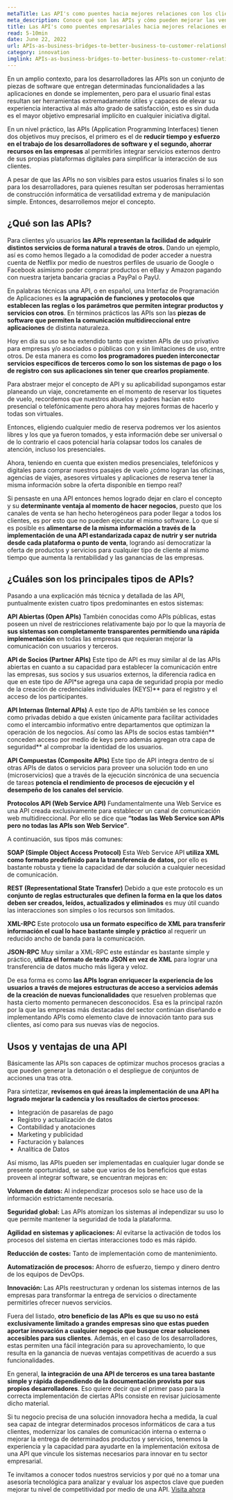```yaml
---
metaTitle: Las API's como puentes hacia mejores relaciones con los clientes
meta_description: Conoce qué son las APIs y cómo pueden mejorar las ventajas competitivas de los negocios.
title: Las API's como puentes empresariales hacia mejores relaciones entre empresas y clientes
read: 5-10min
date: June 22, 2022
url: APIs-as-business-bridges-to-better-business-to-customer-relationships
category: innovation
imglink: APIs-as-business-bridges-to-better-business-to-customer-relationships.jpg
---
```


En un amplio contexto, para los desarrolladores las APIs son un conjunto de piezas de software que entregan determinadas funcionalidades a las aplicaciones en donde se implementen, pero para el usuario final estas resultan ser herramientas extremadamente útiles y capaces de elevar su experiencia interactiva al más alto grado de satisfacción, esto es sin duda es el mayor objetivo empresarial implícito en cualquier iniciativa digital.

En un nivel práctico, las APIs (Application Programming Interfaces) tienen dos objetivos muy precisos, el primero es el de **reducir tiempo y esfuerzo en el trabajo de los desarrolladores de software y el segundo, ahorrar recursos en las empresas** al permitirles integrar servicios externos dentro de sus propias plataformas digitales para simplificar la interacción de sus clientes.

A pesar de que las APIs no son visibles para estos usuarios finales si lo son para los desarrolladores, para quienes resultan ser poderosas herramientas de construcción informática de versatilidad extrema y de manipulación simple. Entonces, desarrollemos mejor el concepto.

## ¿Qué son las APIs?

Para clientes y/o usuarios **las APIs representan la facilidad de adquirir distintos servicios de forma natural a través de otros.** Dando un ejemplo, así es como hemos llegado a la comodidad de poder acceder a nuestra cuenta de Netflix por medio de nuestros perfiles de usuario de Google o Facebook asimismo poder comprar productos en eBay y Amazon pagando con nuestra tarjeta bancaria gracias a PayPal o PayU.

En palabras técnicas una API, o en español, una Interfaz de Programación de Aplicaciones es **la agrupación de funciones y protocolos que establecen las reglas o los parámetros que permiten integrar productos y servicios con otros**. En términos prácticos las APIs son las **piezas de software que permiten la comunicación multidireccional entre aplicaciones** de distinta naturaleza.

Hoy en día su uso se ha extendido tanto que existen APIs de uso privativo para empresas y/o asociados o públicas con y sin limitaciones de uso, entre otros. De esta manera es como **los programadores pueden interconectar servicios específicos de terceros como lo son los sistemas de pago o los de registro con sus aplicaciones sin tener que crearlos propiamente**.

Para abstraer mejor el concepto de API y su aplicabilidad supongamos estar planeando un viaje, concretamente en el momento de reservar los tiquetes de vuelo, recordemos que nuestros abuelos y padres hacían esto presencial o telefónicamente pero ahora hay mejores formas de hacerlo y todas son virtuales.

Entonces, eligiendo cualquier medio de reserva podremos ver los asientos libres y los que ya fueron tomados, y esta información debe ser universal o de lo contrario el caos potencial haría colapsar todos los canales de atención, incluso los presenciales.

Ahora, teniendo en cuenta que existen medios presenciales, telefónicos y digitales para comprar nuestros pasajes de vuelo ¿cómo logran las oficinas, agencias de viajes, asesores virtuales y aplicaciones de reserva tener la misma información sobre la oferta disponible en tiempo real?

Si pensaste en una API entonces hemos logrado dejar en claro el concepto y su **determinante ventaja al momento de hacer negocios**, puesto que los canales de venta se han hecho heterogéneos para poder llegar a todos los clientes, es por esto que no pueden ejecutar el mismo software. Lo que sí es posible es **alimentarse de la misma información a través de la implementación de una API estandarizada capaz de nutrir y ser nutrida desde cada plataforma o punto de venta**, logrando así democratizar la oferta de productos y servicios para cualquier tipo de cliente al mismo tiempo que aumenta la rentabilidad y las ganancias de las empresas.

## ¿Cuáles son los principales tipos de APIs?

Pasando a una explicación más técnica y detallada de las API, puntualmente existen cuatro tipos predominantes en estos sistemas:

**API Abiertas (Open APIs)**
También conocidas como APIs públicas, estas poseen un nivel de restricciones relativamente bajo por lo que la mayoría de **sus sistemas son completamente transparentes permitiendo una rápida implementación** en todas las empresas que requieran mejorar la comunicación con usuarios y terceros.

**API de Socios (Partner APIs)**
Este tipo de API es muy similar al de las APIs abiertas en cuanto a su capacidad para establecer la comunicación entre las empresas, sus socios y sus usuarios externos, la diferencia radica en que en este tipo de API\*se agrega una capa de seguridad propia por medio de la creación de credenciales individuales (KEYS)\*\* para el registro y el acceso de los participantes.

**API Internas (Internal APIs)**
A este tipo de APIs también se les conoce como privadas debido a que existen únicamente para facilitar actividades como el intercambio informativo entre departamentos que optimizan la operación de los negocios. Así como las APIs de socios estas también** conceden acceso por medio de keys pero además agregan otra capa de seguridad** al comprobar la identidad de los usuarios.

**API Compuestas (Composite APIs)**
Este tipo de API integra dentro de sí otras APIs de datos o servicios para proveer una solución todo en uno (microservicios) que a través de la ejecución sincrónica de una secuencia de tareas **potencia el rendimiento de procesos de ejecución y el desempeño de los canales del servicio**.

**Protocolos API (Web Service API)**
Fundamentalmente una Web Service es una API creada exclusivamente para establecer un canal de comunicación web multidireccional. Por ello se dice que **“todas las Web Service son APIs pero no todas las APIs son Web Service”**.

A continuación, sus tipos más comunes:

**SOAP (Simple Object Access Protocol)**
Esta Web Service API **utiliza XML como formato predefinido para la transferencia de datos,** por ello es bastante robusta y tiene la capacidad de dar solución a cualquier necesidad de comunicación.

**REST (Representational State Transfer)**
Debido a que este protocolo es un **conjunto de reglas estructurales que definen la forma en la que los datos deben ser creados, leídos, actualizados y eliminados** es muy útil cuando las interacciones son simples o los recursos son limitados.

**XML-RPC**
Este protocolo **usa un formato específico de XML para transferir información el cual lo hace bastante simple y práctico** al requerir un reducido ancho de banda para la comunicación.

**JSON-RPC**
Muy similar a XML-RPC este estándar es bastante simple y práctico, **utiliza el formato de texto JSON en vez de XML** para lograr una transferencia de datos mucho más ligera y veloz.

De esa forma es como **las APIs logran enriquecer la experiencia de los usuarios a través de mejores estructuras de acceso a servicios además de la creación de nuevas funcionalidades** que resuelven problemas que hasta cierto momento permanecen desconocidos. Esa es la principal razón por la que las empresas más destacadas del sector continúan diseñando e implementando APIs como elemento clave de innovación tanto para sus clientes, así como para sus nuevas vías de negocios.

## Usos y ventajas de una API

Básicamente las APIs son capaces de optimizar muchos procesos gracias a que pueden generar la detonación o el despliegue de conjuntos de acciones una tras otra.

Para sintetizar, **revisemos en qué áreas la implementación de una API ha logrado mejorar la cadencia y los resultados de ciertos procesos**:

- Integración de pasarelas de pago
- Registro y actualización de datos
- Contabilidad y anotaciones
- Marketing y publicidad
- Facturación y balances
- Analítica de Datos

Así mismo, las APIs pueden ser implementadas en cualquier lugar donde se presente oportunidad, se sabe que varios de los beneficios que estas proveen al integrar software, se encuentran mejoras en:

**Volumen de datos:** Al independizar procesos solo se hace uso de la información estrictamente necesaria.

**Seguridad global:** Las APIs atomizan los sistemas al independizar su uso lo que permite mantener la seguridad de toda la plataforma.

**Agilidad en sistemas y aplicaciones:** Al evitarse la activación de todos los procesos del sistema en ciertas interacciones todo es más rápido.

**Reducción de costes:** Tanto de implementación como de mantenimiento.

**Automatización de procesos:** Ahorro de esfuerzo, tiempo y dinero dentro de los equipos de DevOps.

**Innovación:** Las APIs reestructuran y ordenan los sistemas internos de las empresas para transformar la entrega de servicios o directamente permitirles ofrecer nuevos servicios.

Fuera del listado, **otro beneficio de las APIs es que su uso no está exclusivamente limitado a grandes empresas sino que estas pueden aportar innovación a cualquier negocio que busque crear soluciones accesibles para sus clientes**. Además, en el caso de los desarrolladores, estas permiten una fácil integración para su aprovechamiento, lo que resulta en la ganancia de nuevas ventajas competitivas de acuerdo a sus funcionalidades.

En general, **la integración de una API de terceros es una tarea bastante simple y rápida dependiendo de la documentación provista por sus propios desarrolladores**. Eso quiere decir que el primer paso para la correcta implementación de ciertas APIs consiste en revisar juiciosamente dicho material.

Si tu negocio precisa de una solución innovadora hecha a medida, la cual sea capaz de integrar determinados procesos informáticos de cara a tus clientes, modernizar los canales de comunicación interna o externa o mejorar la entrega de determinados productos y servicios, tenemos la experiencia y la capacidad para ayudarte en la implementación exitosa de una API que vincule los sistemas necesarios para innovar en tu sector empresarial.

Te invitamos a conocer todos nuestros servicios y por qué no a tomar una asesoría tecnológica para analizar y evaluar los aspectos clave que pueden mejorar tu nivel de competitividad por medio de una API. [Visita ahora](https://www.dreamcodesoft.com/es/services)
